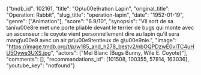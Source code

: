 {"tmdb_id": 102161, "title": "Op\u00e9ration Lapin", "original_title": "Operation: Rabbit", "slug_title": "operation-lapin", "date": "1952-01-19", "genre": ["Animation"], "score": "6.9/10", "synopsis": "Vil sort de sa tani\u00e8re met une porte pliable devant le terrier de bugs qui monte avec un ascenseur : le coyote vient personnellement dire au lapin qu'il sera mang\u00e9 avec un air pr\u00e9tentieux de g\u00e9nie.", "image": "https://image.tmdb.org/t/p/w185_and_h278_bestv2/nbOQPDzwE0vITC4uHU5Oywe3UXS.jpg", "actors": ["Mel Blanc (Bugs Bunny, Wile E. Coyote)"], "comments": [], "recommandations_id": [101508, 100355, 57814, 163036], "youtube_key": "notfound"}